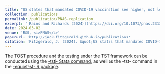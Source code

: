 ```yaml
---
title: "US states that mandated COVID-19 vaccination see higher, not lower, takeup of COVID-19 boosters and flu vaccines"
collection: publications
permalink: /publication/PNAS-replication
excerpt: '[Rains and Richards (2024)](https://doi.org/10.1073/pnas.2313610121) find that compared to US states that instituted bans on COVID-19 vaccination requirements, states that imposed COVID-19 vaccination mandates exhibit lower adult and child uptake of flu vaccines, and lower uptake of COVID-19 boosters. These differences are generally interpreted causally. However, further inspection reveals that these results arise from poor statistical modelling choices. When corrected, the data instead shows that states which mandated COVID-19 vaccination experience higher COVID-19 booster and flu vaccine takeup than states that banned COVID-19 vaccination requirements.'
date: 2024-03-02
venue: 'R&R, <i>PNAS</i>'
paperurl: 'http://jack-fitzgerald.github.io/publications'
citation: 'Fitzgerald, J. (2024). &quot;US states that mandated COVID-19 vaccination see higher, not lower, takeup of COVID-19 boosters and flu vaccines.&quot; Working paper.'
---
```


The TOST procedure and the testing under the TST framework can be conducted using the [-tsti- Stata command]([https://github.com/jack-fitzgerald/tsti]), as well as the -tst- command in the [-equivtest- R package]([https://github.com/jack-fitzgerald/equivtest]).
